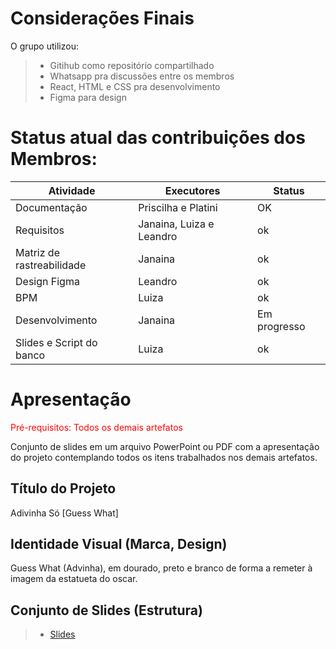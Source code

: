 # Considerações Finais 

O grupo utilizou: 
> - Gitihub como repositório compartilhado
> - Whatsapp pra discussões entre os membros
> - React, HTML e CSS pra desenvolvimento
> - Figma para design

# Status atual das contribuições dos Membros:

|Atividade|Executores |Status              |
|--------------------|------------------------------------|----------------------------------------|
|Documentação|Priscilha e Platini| OK |
|Requisitos|Janaina, Luiza e Leandro| ok |
|Matriz de rastreabilidade|Janaina| ok |
|Design Figma|Leandro| ok |
|BPM | Luiza| ok |
|Desenvolvimento|Janaina| Em progresso |
|Slides e Script do banco|Luiza| ok |





# Apresentação 

<span style="color:red">Pré-requisitos: Todos os demais artefatos</span>

Conjunto de slides em um arquivo PowerPoint ou PDF com a apresentação do projeto contemplando todos os itens trabalhados nos demais artefatos.

## Título do Projeto

Adivinha Só [Guess What]

## Identidade Visual (Marca, Design)

Guess What (Advinha), em dourado, preto e branco  de forma a remeter à imagem da estatueta do oscar.

## Conjunto de Slides (Estrutura)

> - [Slides](https://revistapegn.globo.com/Noticias/noticia/2014/07/regra-10-20-30-para-apresentacoes-de-sucesso.html)
 
